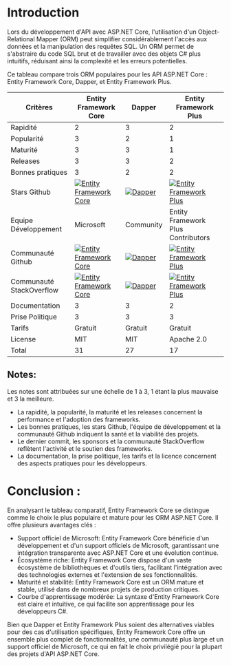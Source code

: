# Introduction 

Lors du développement d'API avec ASP.NET Core, l'utilisation d'un Object-Relational Mapper (ORM) peut simplifier considérablement l'accès aux données et la manipulation des requêtes SQL. Un ORM permet de s'abstraire du code SQL brut et de travailler avec des objets C# plus intuitifs, réduisant ainsi la complexité et les erreurs potentielles.

Ce tableau compare trois ORM populaires pour les API ASP.NET Core : Entity Framework Core, Dapper, et Entity Framework Plus.

| Critères               | Entity Framework Core     | Dapper           | Entity Framework Plus     |
|------------------------|---------------------------|------------------|---------------------------|
| Rapidité               | 2                         | 3                | 2                         |
| Popularité             | 3                         | 2                | 1                         |
| Maturité               | 3                         | 3                | 1                         |
| Releases               | 3                         | 3                | 2                         |
| Bonnes pratiques       | 3                         | 2                | 2                         |
| Stars Github           | [![Entity Framework Core](https://img.shields.io/github/stars/dotnet/efcore?style=social)](https://github.com/dotnet/efcore) | [![Dapper](https://img.shields.io/github/stars/DapperLib/Dapper?style=social)](https://github.com/DapperLib/Dapper) | [![Entity Framework Plus](https://img.shields.io/github/stars/zzzprojects/EntityFramework-Plus?style=social)](https://github.com/zzzprojects/EntityFramework-Plus) |
| Equipe Développement  | Microsoft                 | Community        | Entity Framework Plus Contributors |
| Communauté Github      | [![Entity Framework Core](https://img.shields.io/github/contributors/dotnet/efcore?style=social)](https://github.com/dotnet/efcore) | [![Dapper](https://img.shields.io/github/contributors/DapperLib/Dapper?style=social)](https://github.com/DapperLib/Dapper) | [![Entity Framework Plus](https://img.shields.io/github/contributors/zzzprojects/EntityFramework-Plus?style=social)](https://github.com/zzzprojects/EntityFramework-Plus) |
| Communauté StackOverflow | [![Entity Framework Core](https://img.shields.io/stackexchange/stackoverflow/t/entity-framework-core?label=Entity%20Framework%20Core&logo=stackoverflow&style=social)](https://stackoverflow.com/questions/tagged/entity-framework-core) | [![Dapper](https://img.shields.io/stackexchange/stackoverflow/t/dapper?label=Dapper&logo=stackoverflow&style=social)](https://stackoverflow.com/questions/tagged/dapper) | [![Entity Framework Plus](https://img.shields.io/stackexchange/stackoverflow/t/entity-framework-plus?label=Entity%20Framework%20Plus&logo=stackoverflow&style=social)](https://stackoverflow.com/questions/tagged/entity-framework-plus) |
| Documentation          | 3                         | 3                | 2                         |
| Prise Politique        | 3                         | 3                | 3                         |
| Tarifs                 | Gratuit                   | Gratuit          | Gratuit                   |
| License                | MIT                       | MIT              | Apache 2.0                |
| Total                  | 31                        | 27               | 17                        |


## Notes:

Les notes sont attribuées sur une échelle de 1 à 3, 1 étant la plus mauvaise et 3 la meilleure.
- La rapidité, la popularité, la maturité et les releases concernent la performance et l'adoption des frameworks.
- Les bonnes pratiques, les stars Github, l'équipe de développement et la communauté Github indiquent la santé et la viabilité des projets.
- Le dernier commit, les sponsors et la communauté StackOverflow reflètent l'activité et le soutien des frameworks.
- La documentation, la prise politique, les tarifs et la licence concernent des aspects pratiques pour les développeurs.

# Conclusion : 

En analysant le tableau comparatif, Entity Framework Core se distingue comme le choix le plus populaire et mature pour les ORM ASP.NET Core. Il offre plusieurs avantages clés :

- Support officiel de Microsoft: Entity Framework Core bénéficie d'un développement et d'un support officiels de Microsoft, garantissant une intégration transparente avec ASP.NET Core et une évolution continue.
- Écosystème riche: Entity Framework Core dispose d'un vaste écosystème de bibliothèques et d'outils tiers, facilitant l'intégration avec des technologies externes et l'extension de ses fonctionnalités.
- Maturité et stabilité: Entity Framework Core est un ORM mature et stable, utilisé dans de nombreux projets de production critiques.
- Courbe d'apprentissage modérée: La syntaxe d'Entity Framework Core est claire et intuitive, ce qui facilite son apprentissage pour les développeurs C#.

Bien que Dapper et Entity Framework Plus soient des alternatives viables pour des cas d'utilisation spécifiques, Entity Framework Core offre un ensemble plus complet de fonctionnalités, une communauté plus large et un support officiel de Microsoft, ce qui en fait le choix privilégié pour la plupart des projets d'API ASP.NET Core.
